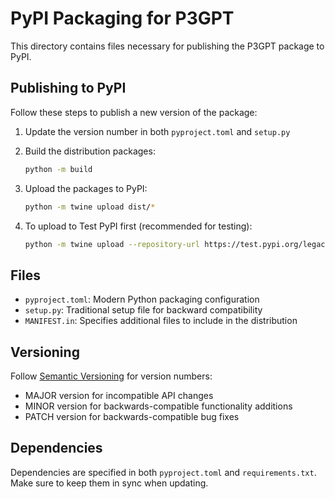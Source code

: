 # PyPI Packaging for P3GPT

This directory contains files necessary for publishing the P3GPT package to PyPI.

## Publishing to PyPI

Follow these steps to publish a new version of the package:

1. Update the version number in both `pyproject.toml` and `setup.py`

2. Build the distribution packages:
   ```bash
   python -m build
   ```

3. Upload the packages to PyPI:
   ```bash
   python -m twine upload dist/*
   ```

4. To upload to Test PyPI first (recommended for testing):
   ```bash
   python -m twine upload --repository-url https://test.pypi.org/legacy/ dist/*
   ```

## Files

- `pyproject.toml`: Modern Python packaging configuration
- `setup.py`: Traditional setup file for backward compatibility
- `MANIFEST.in`: Specifies additional files to include in the distribution

## Versioning

Follow [Semantic Versioning](https://semver.org/) for version numbers:
- MAJOR version for incompatible API changes
- MINOR version for backwards-compatible functionality additions
- PATCH version for backwards-compatible bug fixes

## Dependencies

Dependencies are specified in both `pyproject.toml` and `requirements.txt`. Make sure to keep them in sync when updating.
